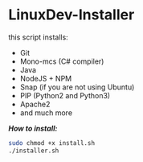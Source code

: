 # LinuxDev-Installer

this script installs:
  + Git
  + Mono-mcs (C# compiler)
  + Java
  + NodeJS + NPM
  + Snap (if you are not using Ubuntu)
  + PIP (Python2 and Python3)
  + Apache2
  + and much more
  
  ***How to install:***
```bash
sudo chmod +x install.sh
./installer.sh
```
